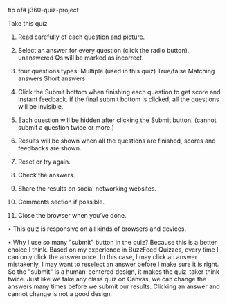 tip of# j360-quiz-project

Take this quiz

1.	Read carefully of each question and picture.

2.	Select an answer for every question (click the radio button), unanswered Qs will be marked as incorrect.

3.	four questions types:
Multiple (used in this quiz)
True/false
Matching answers
Short answers  

4.	Click the Submit bottom when finishing each question to get score and instant feedback. if the final submit bottom is clicked, all the questions will be invisible.

5.	Each question will be hidden after clicking the Submit button. (cannot submit a question twice or more.)

6.	Results will be shown when all the questions are finished, scores and feedbacks are shown.

7.	Reset or try again.

8.	Check the answers.

9.	Share the results on social networking websites.

10.	Comments section if possible.

11.	Close the browser when you’ve done.

•	This quiz is responsive on all kinds of browsers and devices.

• Why I use so many "submit" button in the quiz? Because this is a better choice I think. Based on my experience in BuzzFeed Quizzes, every time I can only click the answer once. In this case, I may click an answer mistakenly, I may want to reselect an answer before I make sure it is right. So the "submit" is a human-centered design, it makes the quiz-taker think twice. Just like we take any class quiz on Canvas, we can change the answers many times before we submit our results. Clicking an answer and cannot change is not a good design.
